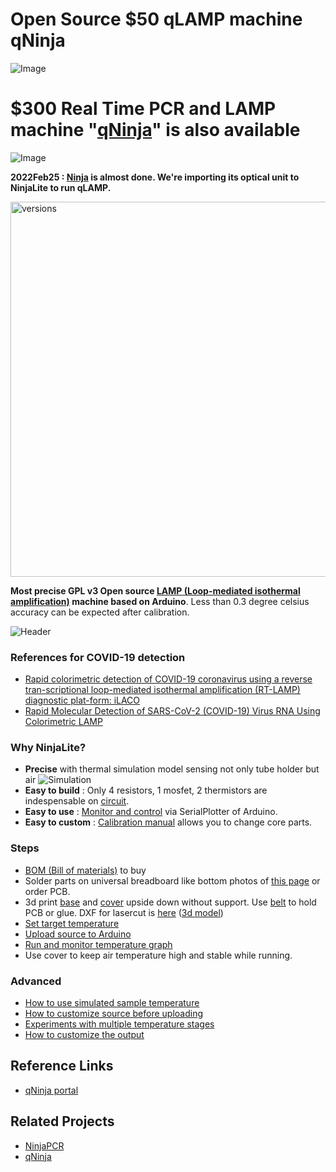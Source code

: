 # Open Source $50 qLAMP machine qNinja

![Image](https://raw.githubusercontent.com/hisashin/NinjaLite/master/images/photo/LiteOpen.jpg)

# $300 Real Time PCR and LAMP machine "[qNinja](https://github.com/hisashin/qNinja)" is also available

![Image](https://raw.githubusercontent.com/hisashin/Ninja/master/images/photo/Ninja2.jpg)

**2022Feb25 : [Ninja](https://github.com/hisashin/Ninja-qPCR) is almost done. We're importing its optical unit to NinjaLite to run qLAMP.**

<img src="https://raw.githubusercontent.com/hisashin/NinjaLite/master/images/versions.png" alt="versions" width="600">

**Most precise GPL v3 Open source [LAMP (Loop-mediated isothermal amplification)](https://en.wikipedia.org/wiki/Loop-mediated_isothermal_amplification) machine based on Arduino**. Less than 0.3 degree celsius accuracy can be expected after calibration.

![Header](https://github.com/hisashin/NinjaLite/blob/master/images/header.png "header")

### References for COVID-19 detection

- [Rapid colorimetric detection of COVID-19 coronavirus using a reverse tran-scriptional loop-mediated isothermal amplification (RT-LAMP) diagnostic plat-form: iLACO](https://www.medrxiv.org/content/10.1101/2020.02.20.20025874v1)
- [Rapid Molecular Detection of SARS-CoV-2 (COVID-19) Virus RNA Using Colorimetric LAMP](https://www.medrxiv.org/content/10.1101/2020.02.20.20025874v1)

### Why NinjaLite?
- **Precise** with thermal simulation model sensing not only tube holder but air
![Simulation](https://raw.githubusercontent.com/hisashin/NinjaLite/master/images/heat_simulation/illustration_s.png)
- **Easy to build** : Only 4 resistors, 1 mosfet, 2 thermistors are indespensable on [circuit](https://github.com/hisashin/NinjaLite/tree/master/eagle).
- **Easy to use** : [Monitor and control](https://github.com/hisashin/NinjaLite/wiki/Run-and-monitor-temperature-graph) via SerialPlotter of Arduino.
- **Easy to custom** : [Calibration manual](https://github.com/hisashin/NinjaLite/wiki/How-to-use-simulated-sample-temperature) allows you to change core parts.

### Steps

- [BOM (Bill of materials)](https://github.com/hisashin/NinjaLite/wiki/BOM,-Bill-of-Materials) to buy
- Solder parts on universal breadboard like bottom photos of [this page](https://github.com/hisashin/NinjaLite/tree/master/eagle) or order PCB.
- 3d print [base](https://github.com/hisashin/NinjaLite/blob/master/3d/4x4_3d_base.stl) and [cover](https://github.com/hisashin/NinjaLite/blob/master/3d/4x4_3d_cover.stl) upside down without support. Use [belt](https://github.com/hisashin/NinjaLite/blob/master/3d/4x4_3d_belt.stl) to hold PCB or glue. DXF for lasercut is [here](https://github.com/hisashin/NinjaLite/tree/master/dxf) ([3d model](https://gallery.autodesk.com/projects/149287/ninjalamp))
- [Set target temperature](https://github.com/hisashin/NinjaLite/wiki/How-to-customize-source-before-uploading)
- [Upload source to Arduino](https://github.com/hisashin/NinjaLite/wiki/How-to-upload-the-software)
- [Run and monitor temperature graph](https://github.com/hisashin/NinjaLite/wiki/Run-and-monitor-temperature-graph)
- Use cover to keep air temperature high and stable while running.

### Advanced

- [How to use simulated sample temperature](https://github.com/hisashin/NinjaLAMP/wiki/How-to-use-simulated-sample-temperature)
- [How to customize source before uploading](https://github.com/hisashin/NinjaLAMP/wiki/How-to-customize-source-before-uploading)
- [Experiments with multiple temperature stages](https://github.com/hisashin/NinjaLAMP/wiki/Experiments-with-multiple-temperature-stages)
- [How to customize the output](https://github.com/hisashin/NinjaLAMP/wiki/Customizing-the-output)

## Reference Links
- [qNinja portal](https://qninja.hisa.dev)

## Related Projects
- [NinjaPCR](https://github.com/hisashin/NinjaPCR)
- [qNinja](https://github.com/hisashin/qNinja)

